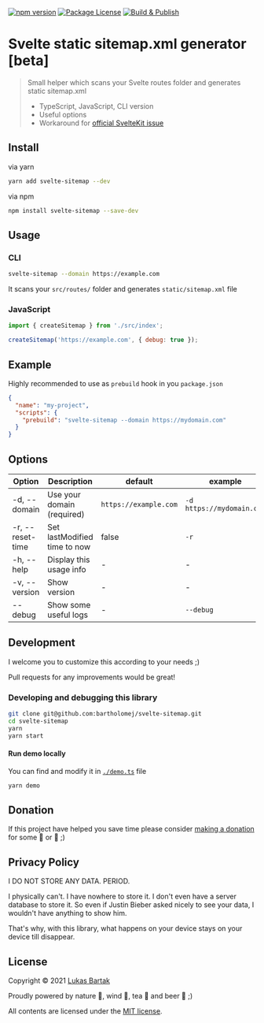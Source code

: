 [![npm version](https://badge.fury.io/js/svelte-sitemap.svg)](https://badge.fury.io/js/svelte-sitemap)
[![Package License](https://img.shields.io/npm/l/svelte-sitemap.svg)](https://www.npmjs.com/svelte-sitemap)
[![Build & Publish](https://github.com/bartholomej/svelte-sitemap/workflows/Build%20&%20Publish/badge.svg)](https://github.com/bartholomej/svelte-sitemap/actions)

# Svelte static sitemap.xml generator [beta]

> Small helper which scans your Svelte routes folder and generates static sitemap.xml
>
> - TypeScript, JavaScript, CLI version
> - Useful options
> - Workaround for [official SvelteKit issue](https://github.com/sveltejs/kit/issues/1142)

## Install

via yarn

```bash
yarn add svelte-sitemap --dev
```

via npm

```bash
npm install svelte-sitemap --save-dev
```

## Usage

### CLI

```bash
svelte-sitemap --domain https://example.com
```

It scans your `src/routes/` folder and generates `static/sitemap.xml` file

### JavaScript

```javascript
import { createSitemap } from './src/index';

createSitemap('https://example.com', { debug: true });
```

## Example

Highly recommended to use as `prebuild` hook in you `package.json`

```json
{
  "name": "my-project",
  "scripts": {
    "prebuild": "svelte-sitemap --domain https://mydomain.com"
  }
}
```

## Options

| Option           | Description                  | default               | example                   |
| ---------------- | ---------------------------- | --------------------- | ------------------------- |
| -d, --domain     | Use your domain (required)   | `https://example.com` | `-d https://mydomain.com` |
| -r, --reset-time | Set lastModified time to now | false                 | `-r`                      |
| -h, --help       | Display this usage info      | -                     | -                         |
| -v, --version    | Show version                 | -                     | -                         |
| --debug          | Show some useful logs        | -                     | `--debug`                 |

## Development

I welcome you to customize this according to your needs ;)

Pull requests for any improvements would be great!

### Developing and debugging this library

```bash
git clone git@github.com:bartholomej/svelte-sitemap.git
cd svelte-sitemap
yarn
yarn start
```

#### Run demo locally

You can find and modify it in [`./demo.ts`](./demo.ts) file

```bash
yarn demo
```

## Donation

If this project have helped you save time please consider [making a donation](https://github.com/sponsors/bartholomej) for some 🍺 or 🍵 ;)

## Privacy Policy

I DO NOT STORE ANY DATA. PERIOD.

I physically can't. I have nowhere to store it. I don't even have a server database to store it. So even if Justin Bieber asked nicely to see your data, I wouldn't have anything to show him.

That's why, with this library, what happens on your device stays on your device till disappear.

## License

Copyright &copy; 2021 [Lukas Bartak](http://bartweb.cz)

Proudly powered by nature 🗻, wind 💨, tea 🍵 and beer 🍺 ;)

All contents are licensed under the [MIT license].

[mit license]: LICENSE
